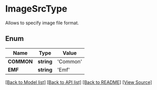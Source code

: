 # ImageSrcType
Allows to specify image file format.

## Enum
Name | Type | Value
------------ | ------------- | -------------
**COMMON** | **string** | 'Common'
**EMF** | **string** | 'Emf'

[[Back to Model list]](../README.md#documentation-for-models) [[Back to API list]](../README.md#documentation-for-api-endpoints) [[Back to README]](../README.md) [[View Source]](../src/Aspose/PDF/Model/ImageSrcType.php)

